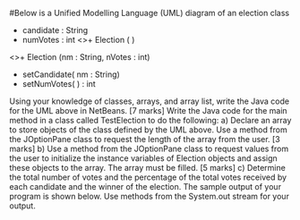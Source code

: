 #Below is a Unified Modelling Language (UML) diagram of an election class

- candidate : String
- numVotes : int
<<constructor>>+ Election ( )
  
<<constructor>>+ Election (nm : String, nVotes : int)
+ setCandidate( nm : String)
+ setNumVotes( ) : int
  

Using your knowledge of classes, arrays, and array list, write the Java code for the 
UML above in NetBeans. [7 marks]
Write the Java code for the main method in a class called TestElection to do the 
following:
a) Declare an array to store objects of the class defined by the UML above. Use 
a method from the JOptionPane class to request the length of the array from 
the user.
[3 marks]
b) Use a method from the JOptionPane class to request values from the user to 
initialize the instance variables of Election objects and assign these objects to 
the array. The array must be filled.
[5 marks]
c) Determine the total number of votes and the percentage of the total votes 
received by each candidate and the winner of the election. The sample output 
of your program is shown below. Use methods from the System.out stream for 
your output.
